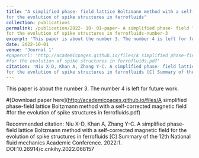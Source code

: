 ```yaml
---
title: "A simplified phase- field lattice Boltzmann method with a self-corrected magnetic field
for the evolution of spike structures in ferrofluids"
collection: publications
permalink: /publication/2022- 10- 01-paper- A simplified phase- field lattice Boltzmann method with a self- corrected magnetic field
for the evolution of spike structures in ferrofluids-number-3
excerpt: 'This paper is about the number 3. The number 4 is left for future work.'
date: 2022-10-01
venue: 'Journal 1'
#paperurl: 'http://academicpages.github.io/files/A simplified phase-field lattice Boltzmann method with a self-corrected magnetic field
#for the evolution of spike structures in ferrofluids.pdf'
citation: 'Niu X-D, Khan A, Zhang Y-C. A simplified phase- field lattice Boltzmann method with a self-corrected magnetic field
for the evolution of spike structures in ferrofluids [C] Summary of the 12th National fluid mechanics Academic Conference. 2022:1. DOI:10.26914/c.cnkihy.2022.068157'
---
```

This paper is about the number 3. The number 4 is left for future work.

#[Download paper here](http://academicpages.github.io/files/A simplified phase-field lattice Boltzmann method with a self-corrected magnetic field
#for the evolution of spike structures in ferrofluids.pdf)

Recommended citation: Niu X-D, Khan A, Zhang Y-C. A simplified phase-field lattice Boltzmann method with a self-corrected magnetic field
for the evolution of spike structures in ferrofluids [C] Summary of the 12th National fluid mechanics Academic Conference. 2022:1. DOI:10.26914/c.cnkihy.2022.068157
